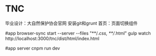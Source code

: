 # TNC
毕业设计：大自然保护协会官网
安装git和grunt
首页：页面切换组件

#app
browser-sync start --server --files "**/*.css, **/*.html"    gulp watch
http://localhost:3000/tnc/dist/html/index.html

#app server
cnpm run dev
